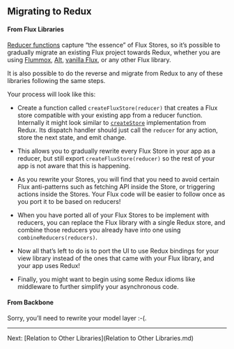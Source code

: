 Migrating to Redux
--------------------------

#### From Flux Libraries

[Reducer functions](../Reference/Glossary.md#reducer) capture “the essence” of Flux Stores, so it’s possible to gradually migrate an existing Flux project towards Redux, whether you are using [Flummox](http://github.com/acdlite/flummox), [Alt](http://github.com/goatslacker/alt), [vanilla Flux](https://github.com/facebook/flux), or any other Flux library.

It is also possible to do the reverse and migrate from Redux to any of these libraries following the same steps.

Your process will look like this:

* Create a function called `createFluxStore(reducer)` that creates a Flux store compatible with your existing app from a reducer function. Internally it might look similar to [`createStore`](../../src/createStore.js) implementation from Redux. Its dispatch handler should just call the `reducer` for any action, store the next state, and emit change.

* This allows you to gradually rewrite every Flux Store in your app as a reducer, but still export `createFluxStore(reducer)` so the rest of your app is not aware that this is happening.

* As you rewrite your Stores, you will find that you need to avoid certain Flux anti-patterns such as fetching API inside the Store, or triggering actions inside the Stores. Your Flux code will be easier to follow once as you port it to be based on reducers!

* When you have ported all of your Flux Stores to be implement with reducers, you can replace the Flux library with a single Redux store, and combine those reducers you already have into one using `combineReducers(reducers)`.

* Now all that’s left to do is to port the UI to use Redux bindings for your view library instead of the ones that came with your Flux library, and your app uses Redux!

* Finally, you might want to begin using some Redux idioms like middleware to further simplify your asynchronous code.

#### From Backbone

Sorry, you’ll need to rewrite your model layer :-(.

--------------------------
Next: [Relation to Other Libraries](Relation to Other Libraries.md)   

